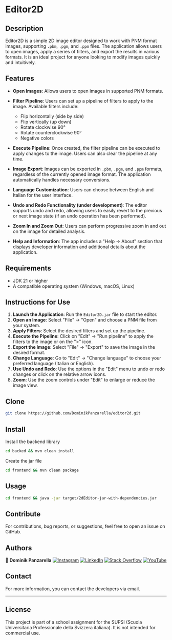 # Editor2D

## Description
Editor2D is a simple 2D image editor designed to work with PNM format images, supporting `.pbm`, `.pgm`, and `.ppm` files. The application allows users to open images, apply a series of filters, and export the results in various formats. It is an ideal project for anyone looking to modify images quickly and intuitively.

## Features

- **Open Images**: Allows users to open images in supported PNM formats.
  
- **Filter Pipeline**: Users can set up a pipeline of filters to apply to the image. Available filters include:
  - Flip horizontally (side by side)
  - Flip vertically (up down)
  - Rotate clockwise 90°
  - Rotate counterclockwise 90°
  - Negative colors

- **Execute Pipeline**: Once created, the filter pipeline can be executed to apply changes to the image. Users can also clear the pipeline at any time.

- **Image Export**: Images can be exported in `.pbm`, `.pgm`, and `.ppm` formats, regardless of the currently opened image format. The application automatically handles necessary conversions.

- **Language Customization**: Users can choose between English and Italian for the user interface.

- **Undo and Redo Functionality (under development)**: The editor supports undo and redo, allowing users to easily revert to the previous or next image state (if an undo operation has been performed).

- **Zoom In and Zoom Out**: Users can perform progressive zoom in and out on the image for detailed analysis.

- **Help and Information**: The app includes a "Help -> About" section that displays developer information and additional details about the application.

## Requirements

- JDK 21 or higher
- A compatible operating system (Windows, macOS, Linux)

## Instructions for Use

1. **Launch the Application**: Run the `Editor2D.jar` file to start the editor.
2. **Open an Image**: Select "File" -> "Open" and choose a PNM file from your system.
3. **Apply Filters**: Select the desired filters and set up the pipeline.
4. **Execute the Pipeline**: Click on "Edit" -> "Run pipeline" to apply the filters to the image or on the ">" icon.
5. **Export the Image**: Select "File" -> "Export" to save the image in the desired format.
6. **Change Language**: Go to "Edit" -> "Change language" to choose your preferred language (Italian or English).
7. **Use Undo and Redo**: Use the options in the "Edit" menu to undo or redo changes or click on the relative arrow icons.
8. **Zoom**: Use the zoom controls under "Edit" to enlarge or reduce the image view.

## Clone

```sh
git clone https://github.com/DominikPanzarella/editor2d.git
```

## Install

Install the backend library

```sh
cd backed && mvn clean install
```

Create the jar file

```sh
cd frontend && mvn clean package
```

## Usage

```sh
cd frontend && java -jar target/2dEditor-jar-with-dependencies.jar
```

## Contribute

For contributions, bug reports, or suggestions, feel free to open an issue on GitHub.

## Authors

👤 **Dominik Panzarella**
[![Instagram](https://img.shields.io/badge/Instagram-%23E4405F.svg?logo=Instagram&logoColor=white)](https://www.instagram.com/__dom_/) [![LinkedIn](https://img.shields.io/badge/LinkedIn-%230077B5.svg?logo=linkedin&logoColor=white)](https://www.linkedin.com/in/dominik-panzarella-a8412817a) [![Stack Overflow](https://img.shields.io/badge/-Stackoverflow-FE7A16?logo=stack-overflow&logoColor=white)](https://stackoverflow.com/users/21978407/dominik-panzarella) [![YouTube](https://img.shields.io/badge/YouTube-%23FF0000.svg?logo=YouTube&logoColor=white)](https://www.youtube.com/channel/UC128UoG-qfNOf6TCjarx5Mw) 

## Contact

For more information, you can contact the developers via email.

---

## License
This project is part of a school assignment for the SUPSI (Scuola Universitaria Professionale della Svizzera italiana). It is not intended for commercial use.
